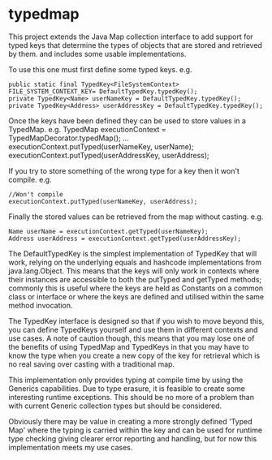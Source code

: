 typedmap
========

This project extends the Java Map collection interface to add support for typed keys that determine  the types of
objects that are stored and retrieved by them. and includes some usable implementations.

To use this one must first define some typed keys. e.g.

    public static final TypedKey<FileSystemContext> FILE_SYSTEM_CONTEXT_KEY= DefaultTypedKey.typedKey();
    private TypedKey<Name> userNameKey = DefaultTypedKey.typedKey();
    private TypedKey<Address> userAddressKey = DefaultTypedKey.typedKey();

Once the keys have been defined they can be used to store values in a TypedMap. e.g.
    TypedMap executionContext = TypedMapDecorator.typedMap();
    ...
    executionContext.putTyped(userNameKey, userName);
    executionContext.putTyped(userAddressKey, userAddress);

If you try to store something of the wrong type for a key then it won't compile. e.g.

    //Won't compile
    executionContext.putTyped(userNameKey, userAddress);

Finally the stored values can be retrieved from the map without casting. e.g.

    Name userName = executionContext.getTyped(userNameKey);
    Address userAddress = executionContext.getTyped(userAddressKey);

The DefaultTypedKey is the simplest implementation of TypedKey that will work, relying on the underlying equals and
hashcode implementations from java.lang.Object. This means that the keys will only work in contexts where their
instances are accessible to both the putTyped and getTyped methods; commonly this is useful where the keys are held
as Constants on a common class or interface or where the keys are defined and utilised within the same method
invocation.

The TypedKey interface is designed so that if you wish to move beyond this, you can define TypedKeys yourself and use
them in different contexts and use cases. A note of caution though, this means that you may lose one of the benefits of
using TypedMap and TypedKeys in that you may have to know the type when you create a new copy of the key for retrieval
which is no real saving over casting with a traditional map.

This implementation only provides typing at compile time by using the Generics capabilities. Due to type erasure, it is
feasible to create some interesting runtime exceptions. This should be no more of a problem than with current Generic
collection types but should be considered.

Obviously there may be value in creating a more strongly defined 'Typed Map' where the typing is carried within the key
and can be used for runtime type checking giving clearer error reporting and handling, but for now this implementation
meets my use cases.